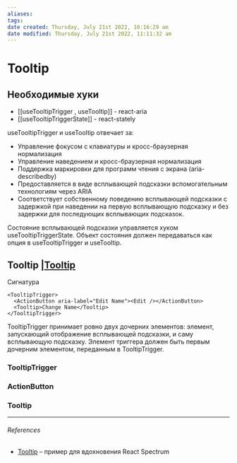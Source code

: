 ```yaml
---
aliases: 
tags: 
date created: Thursday, July 21st 2022, 10:16:29 am
date modified: Thursday, July 21st 2022, 11:11:32 am
---
```


# Tooltip

## Необходимые хуки

- [[useTooltipTrigger , useTooltip]] - react-aria
- [[useTooltipTriggerState]] - react-stately

useTooltipTrigger и useTooltip отвечает за:

- Управление фокусом с клавиатуры и кросс-браузерная нормализация
- Управление наведением и кросс-браузерная нормализация
- Поддержка маркировки для программ чтения с экрана (aria-describedby)
- Предоставляется в виде всплывающей подсказки вспомогательным технологиям через ARIA
- Соответствует собственному поведению всплывающей подсказки с задержкой при наведении на первую всплывающую подсказку и без задержки для последующих всплывающих подсказок.

Состояние всплывающей подсказки управляется хуком useTooltipTriggerState. Объект состояния должен передаваться как опция в useTooltipTrigger и useTooltip.

## Tooltip |[Tooltip](https://react-spectrum.adobe.com/react-spectrum/Tooltip.html)

Сигнатура

```tsx
<TooltipTrigger>
  <ActionButton aria-label="Edit Name"><Edit /></ActionButton>
  <Tooltip>Change Name</Tooltip>
</TooltipTrigger>
```

TooltipTrigger принимает ровно двух дочерних элементов: элемент, запускающий отображение всплывающей подсказки, и саму всплывающую подсказку. Элемент триггера должен быть первым дочерним элементом, переданным в TooltipTrigger.

### TooltipTrigger

### ActionButton

### Tooltip

---

###### References

- [Tooltip](https://react-spectrum.adobe.com/react-spectrum/Tooltip.html) – пример для вдохновения React Spectrum
